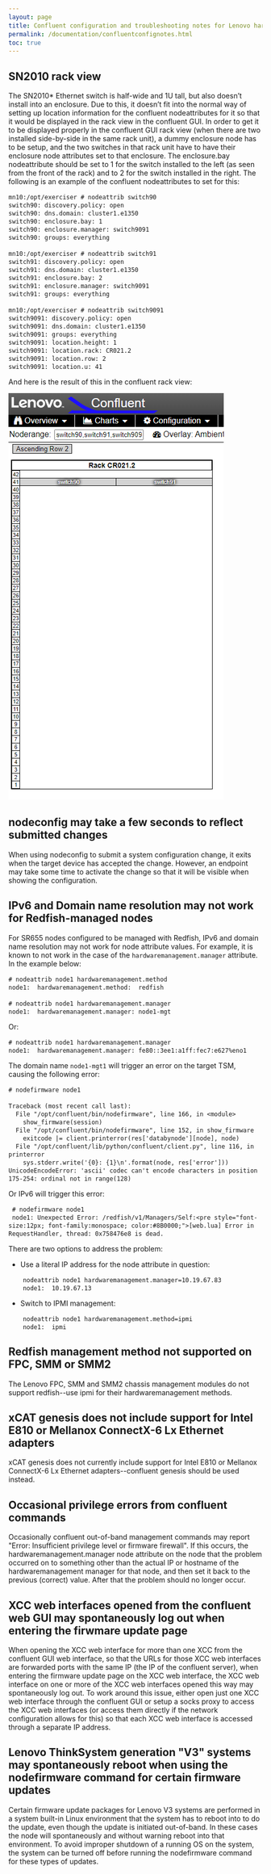 ```yaml
---
layout: page
title: Confluent configuration and troubleshooting notes for Lenovo hardware
permalink: /documentation/confluentconfignotes.html
toc: true
---
```


## SN2010 rack view

The SN2010* Ethernet switch is half-wide and 1U tall, but also doesn’t install into an enclosure.  Due to this, it doesn’t fit into the normal way of setting up location information for the confluent nodeattributes for it so that it would be displayed in the rack view in the confluent GUI.  In order to get it to be displayed properly in the confluent GUI rack view (when there are two installed side-by-side in the same rack unit), a dummy enclosure node has to be setup, and the two switches in that rack unit have to have their enclosure node attributes set to that enclosure.  The enclosure.bay nodeattribute should be set to 1 for the switch installed to the left (as seen from the front of the rack) and to 2 for the switch installed in the right.  The following is an example of the confluent nodeattributes to set for this:

    mn10:/opt/exerciser # nodeattrib switch90
    switch90: discovery.policy: open
    switch90: dns.domain: cluster1.e1350
    switch90: enclosure.bay: 1
    switch90: enclosure.manager: switch9091
    switch90: groups: everything

    mn10:/opt/exerciser # nodeattrib switch91
    switch91: discovery.policy: open
    switch91: dns.domain: cluster1.e1350
    switch91: enclosure.bay: 2
    switch91: enclosure.manager: switch9091
    switch91: groups: everything

    mn10:/opt/exerciser # nodeattrib switch9091
    switch9091: discovery.policy: open
    switch9091: dns.domain: cluster1.e1350
    switch9091: groups: everything
    switch9091: location.height: 1
    switch9091: location.rack: CR021.2
    switch9091: location.row: 2
    switch9091: location.u: 41

And here is the result of this in the confluent rack view:

![Confluent rack view](../assets/confluent_rack_view.png)


## nodeconfig may take a few seconds to reflect submitted changes

When using nodeconfig to submit a system configuration change, it exits when
the target device has accepted the change. However, an endpoint may take some time
to activate the change so that it will be visible when showing the configuration.

## IPv6 and Domain name resolution may not work for Redfish-managed nodes

For SR655 nodes configured to be managed with Redfish, IPv6 and domain name resolution may not work for node attribute values. For example, it is known to not work in the case of the `hardwaremanagement.manager` attribute. In the example below:

    # nodeattrib node1 hardwaremanagement.method
    node1:  hardwaremanagement.method:  redfish

    # nodeattrib node1 hardwaremanagement.manager
    node1:  hardwaremanagement.manager: node1-mgt

Or:
    
    # nodeattrib node1 hardwaremanagement.manager
    node1:  hardwaremanagement.manager: fe80::3ee1:a1ff:fec7:e627%eno1

The domain name `node1-mgt1` will trigger an error on the target TSM, causing the following error:

    # nodefirmware node1
    
    Traceback (most recent call last):
      File "/opt/confluent/bin/nodefirmware", line 166, in <module>
        show_firmware(session)
      File "/opt/confluent/bin/nodefirmware", line 152, in show_firmware
        exitcode |= client.printerror(res['databynode'][node], node)
      File "/opt/confluent/lib/python/confluent/client.py", line 116, in printerror
        sys.stderr.write('{0}: {1}\n'.format(node, res['error']))
    UnicodeEncodeError: 'ascii' codec can't encode characters in position 175-254: ordinal not in range(128)

Or IPv6 will trigger this error:

     # nodefirmware node1
     node1: Unexpected Error: /redfish/v1/Managers/Self:<pre style="font-size:12px; font-family:monospace; color:#8B0000;">[web.lua] Error in RequestHandler, thread: 0x758476e8 is dead.

There are two options to address the problem:


* Use a literal IP address for the node attribute in question:

```
    nodeattrib node1 hardwaremanagement.manager=10.19.67.83
    node1:  10.19.67.13
```

* Switch to IPMI management:

```
    nodeattrib node1 hardwaremanagement.method=ipmi
    node1:  ipmi
```

## Redfish management method not supported on FPC, SMM or SMM2

The Lenovo FPC, SMM and SMM2 chassis management modules do not support redfish--use ipmi for their hardwaremanagement methods.

## xCAT genesis does not include support for Intel E810 or Mellanox ConnectX-6 Lx Ethernet adapters

xCAT genesis does not currently include support for Intel E810 or Mellanox ConnectX-6 Lx Ethernet adapters--confluent genesis should be used instead.

## Occasional privilege errors from confluent commands

Occasionally confluent out-of-band management commands may report "Error: Insufficient privilege level or firmware firewall".  If this occurs, the hardwaremanagement.manager node attribute on the node that the problem occurred on to something other than the actual IP or hostname of the hardwaremanagement manager for that node, and then set it back to the previous (correct) value.  After that the problem should no longer occur.

## XCC web interfaces opened from the confluent web GUI may spontaneously log out when entering the firwmare update page

When opening the XCC web interface for more than one XCC from the confluent GUI web interface, so that the URLs for those XCC web interfaces are forwarded ports with the same IP (the IP of the confluent server), when entering the firmware update page on the XCC web interface, the XCC web interface on one or more of the XCC web interfaces opened this way may spontaneously log out.  To work around this issue, either open just one XCC web interface through the confluent GUI or setup a socks proxy to access the XCC web interfaces (or access them directly if the network configuration allows for this) so that each XCC web interface is accessed through a separate IP address.

## Lenovo ThinkSystem generation "V3" systems may spontaneously reboot when using the nodefirmware command for certain firmware updates

Certain firmware update packages for Lenovo V3 systems are performed in a system built-in Linux environment that the system has to reboot into to do the update, even though the update is initiated out-of-band.  In these cases the node will spontaneously and without warning reboot into that environment.  To avoid improper shutdown of a running OS on the system, the system can be turned off before running the nodefirmware command for these types of updates.

